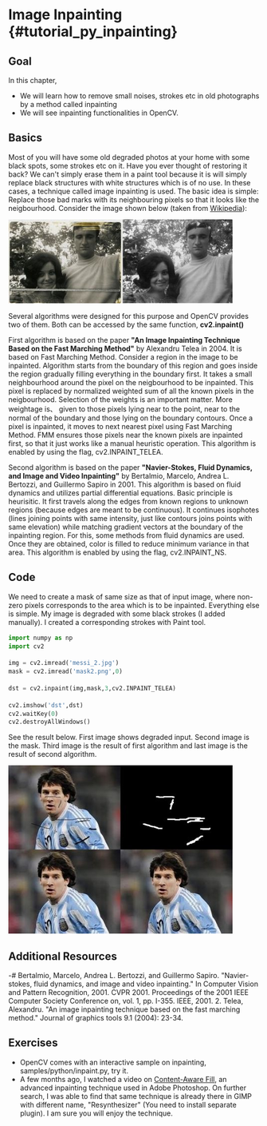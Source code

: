 Image Inpainting {#tutorial_py_inpainting}
================

Goal
----

In this chapter,
-   We will learn how to remove small noises, strokes etc in old photographs by a method called inpainting
-   We will see inpainting functionalities in OpenCV.

Basics
------

Most of you will have some old degraded photos at your home with some black spots, some strokes etc on it. Have you ever thought of restoring it back? We can't simply erase them in a paint tool because it is will simply replace black structures with white structures which is of no use. In these cases, a technique called image inpainting is used. The basic idea is simple: Replace those bad marks with its neighbouring pixels so that it looks like the neigbourhood. Consider the image shown below (taken from [Wikipedia](http://en.wikipedia.org/wiki/Inpainting)):

![image](images/inpaint_basics.jpg)

Several algorithms were designed for this purpose and OpenCV provides two of them. Both can be accessed by the same function, **cv2.inpaint()**

First algorithm is based on the paper **"An Image Inpainting Technique Based on the Fast Marching Method"** by Alexandru Telea in 2004. It is based on Fast Marching Method. Consider a region in the image to be inpainted. Algorithm starts from the boundary of this region and goes inside the region gradually filling everything in the boundary first. It takes a small neighbourhood around the pixel on the neigbourhood to be inpainted. This pixel is replaced by normalized weighted sum of all the known pixels in the neigbourhood. Selection of the weights is an important matter. More weightage is、 given to those pixels lying near to the point, near to the normal of the boundary and those lying on the boundary contours. Once a pixel is inpainted, it moves to next nearest pixel using Fast Marching Method. FMM ensures those pixels near the known pixels are inpainted first, so that it just works like a manual heuristic operation. This algorithm is enabled by using the flag, cv2.INPAINT_TELEA.

Second algorithm is based on the paper **"Navier-Stokes, Fluid Dynamics, and Image and Video Inpainting"** by Bertalmio, Marcelo, Andrea L. Bertozzi, and Guillermo Sapiro in 2001. This algorithm is based on fluid dynamics and utilizes partial differential equations. Basic principle is heurisitic. It first travels along the edges from known regions to unknown regions (because edges are meant to be continuous). It continues isophotes (lines joining points with same intensity, just like contours joins points with same elevation) while matching gradient vectors at the boundary of the inpainting region. For this, some methods from fluid dynamics are used. Once they are obtained, color is filled to reduce minimum variance in that area. This algorithm is enabled by using the flag, cv2.INPAINT_NS.

Code
----

We need to create a mask of same size as that of input image, where non-zero pixels corresponds to the area which is to be inpainted. Everything else is simple. My image is degraded with some black strokes (I added manually). I created a corresponding strokes with Paint tool.
```python
import numpy as np
import cv2

img = cv2.imread('messi_2.jpg')
mask = cv2.imread('mask2.png',0)

dst = cv2.inpaint(img,mask,3,cv2.INPAINT_TELEA)

cv2.imshow('dst',dst)
cv2.waitKey(0)
cv2.destroyAllWindows()
```
See the result below. First image shows degraded input. Second image is the mask. Third image is the result of first algorithm and last image is the result of second algorithm.

![image](images/inpaint_result.jpg)

Additional Resources
--------------------

-#  Bertalmio, Marcelo, Andrea L. Bertozzi, and Guillermo Sapiro. "Navier-stokes, fluid dynamics, and image and video inpainting." In Computer Vision and Pattern Recognition, 2001. CVPR 2001. Proceedings of the 2001 IEEE Computer Society Conference on, vol. 1, pp. I-355. IEEE, 2001.
2.  Telea, Alexandru. "An image inpainting technique based on the fast marching method." Journal of graphics tools 9.1 (2004): 23-34.

Exercises
---------

-  OpenCV comes with an interactive sample on inpainting, samples/python/inpaint.py, try it.
-  A few months ago, I watched a video on [Content-Aware Fill](http://www.youtube.com/watch?v=ZtoUiplKa2A), an advanced inpainting technique used in Adobe Photoshop. On further search, I was able to find that same technique is already there in GIMP with different name, "Resynthesizer" (You need to install separate plugin). I am sure you will enjoy the technique.
